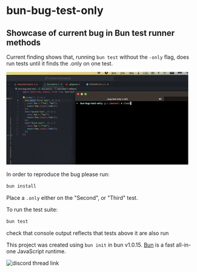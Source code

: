 # bun-bug-test-only

## Showcase of current bug in Bun test runner methods

Current finding shows that, running `bun test` without the `-only` flag, does run tests until it finds the .only on one test.

![Bug](test.gif)

In order to reproduce the bug please run:

```bash
bun install
```

Place a `.only` either on the "Second", or "Third" test.

To run the test suite:

```bash
bun test
```

check that console output reflects that tests above it are also run


This project was created using `bun init` in bun v1.0.15. [Bun](https://bun.sh) is a fast all-in-one JavaScript runtime.


![discord thread link](https://discord.com/channels/876711213126520882/1182110262065631342/1182110262065631342)